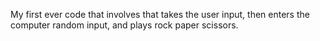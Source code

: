 My first ever code that involves that takes the user input, then enters the computer random input, and plays rock paper scissors.
